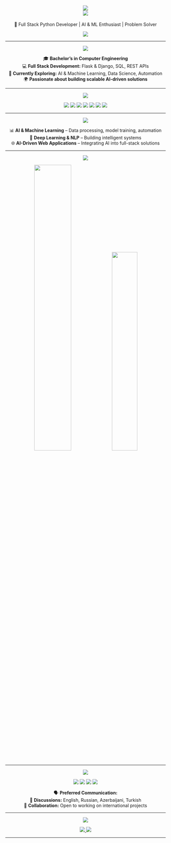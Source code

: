 <h1 align="center">
  <img src="https://img.shields.io/badge/-👋%20Hey%20there,%20I’m%20Murad%20Babaev!-36BCF7?style=for-the-badge&logoColor=white" />
  <br>
  <img src="https://img.shields.io/badge/-A.k.a%20XENOPHIR-ffcc00?style=for-the-badge&logoColor=white" />
</h1>

<p align="center">
🚀 Full Stack Python Developer | AI & ML Enthusiast | Problem Solver
</p>

<p align="center">
  <img src="https://readme-typing-svg.herokuapp.com?font=Fira+Code&pause=1000&color=F7B93E&center=true&width=500&lines=Full+Stack+Python+Developer;AI+%26+ML+Enthusiast;Problem+Solver;Open+to+Collaboration!" />
</p>

---

<p align="center">
  <img src="https://readme-typing-svg.herokuapp.com?font=Orbitron&size=24&color=36BCF7&center=true&vCenter=true&width=400&height=50&lines=🚀+About+Me" />
</p>

<div align="center";">

🎓 **Bachelor’s in Computer Engineering**  
💻 **Full Stack Development:** Flask & Django, SQL, REST APIs  
🧠 **Currently Exploring:** AI & Machine Learning, Data Science, Automation  
🌍 **Passionate about building scalable AI-driven solutions**  

</div>

---

<p align="center">
  <img src="https://readme-typing-svg.herokuapp.com?font=Orbitron&size=24&color=F39C12&center=true&vCenter=true&width=400&height=50&lines=🛠+Tech+Stack" />
</p>

<p align="center">
  <img src="https://img.shields.io/badge/Python-3776AB?style=for-the-badge&logo=python&logoColor=white" />
  <img src="https://img.shields.io/badge/Flask-000000?style=for-the-badge&logo=flask&logoColor=white" />
  <img src="https://img.shields.io/badge/Django-092E20?style=for-the-badge&logo=django&logoColor=white" />
  <img src="https://img.shields.io/badge/PostgreSQL-336791?style=for-the-badge&logo=postgresql&logoColor=white" />
  <img src="https://img.shields.io/badge/MySQL-4479A1?style=for-the-badge&logo=mysql&logoColor=white" />
  <img src="https://img.shields.io/badge/Docker-2496ED?style=for-the-badge&logo=docker&logoColor=white" />
  <img src="https://img.shields.io/badge/Git-F05032?style=for-the-badge&logo=git&logoColor=white" />
</p>

---

<p align="center">
  <img src="https://readme-typing-svg.herokuapp.com?font=Orbitron&size=24&color=E74C3C&center=true&vCenter=true&width=400&height=50&lines=🎯+Current+Focus" />
</p>

<div align="center";">
  
📊 **AI & Machine Learning** – Data processing, model training, automation  
📝 **Deep Learning & NLP** – Building intelligent systems  
🌐 **AI-Driven Web Applications** – Integrating AI into full-stack solutions  

</div>

---

<p align="center">
  <img src="https://readme-typing-svg.herokuapp.com?font=Orbitron&size=24&color=9B59B6&center=true&vCenter=true&width=400&height=50&lines=📈+GitHub+Stats" />
</p>

<p align="center">
  <img src="https://github-readme-stats.vercel.app/api?username=your-github-username&show_icons=true&theme=tokyonight" width="48%"/>
  <img src="https://github-readme-stats.vercel.app/api/top-langs/?username=your-github-username&layout=compact&theme=tokyonight" width="40%"/>
</p>

---

<p align="center">
  <img src="https://readme-typing-svg.herokuapp.com?font=Orbitron&size=24&color=27AE60&center=true&vCenter=true&width=500&height=50&lines=🌍+Languages+%26+Communication" />
</p>

<p align="center">
  <img src="https://img.shields.io/badge/English-Professional working proficiency-blue?style=for-the-badge&logo=google-translate" />
  <img src="https://img.shields.io/badge/Russian-Native-red?style=for-the-badge&logo=google-translate" />
  <img src="https://img.shields.io/badge/Azerbaijani-Native-green?style=for-the-badge&logo=google-translate" />
  <img src="https://img.shields.io/badge/Turkish-Limited working proficiency-orange?style=for-the-badge&logo=google-translate" />
</p>

<div align="center";">
  
🗣️ **Preferred Communication:**  
📩 **Discussions:** English, Russian, Azerbaijani, Turkish  
🤝 **Collaboration:** Open to working on international projects  

</div>

---

<p align="center">
  <img src="https://readme-typing-svg.herokuapp.com?font=Orbitron&size=24&color=2980B9&center=true&vCenter=true&width=400&height=50&lines=📡+Let’s+Connect!" />
</p>

<p align="center">
  <a href="https://www.linkedin.com/in/mbabayev/">
    <img src="https://img.shields.io/badge/LinkedIn-0077B5?style=for-the-badge&logo=linkedin&logoColor=white" />
  </a>
  <a href="mailto:mb.official.444@gmail.com">
    <img src="https://img.shields.io/badge/Email-D14836?style=for-the-badge&logo=gmail&logoColor=white" />
  </a>
</p>

---
